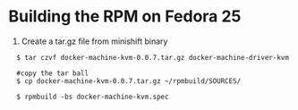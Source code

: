 Building the RPM on Fedora 25
===============

1. Create a tar.gz file from minishift binary 

```
  $ tar czvf docker-machine-kvm-0.0.7.tar.gz docker-machine-driver-kvm

  #copy the tar ball 
  $ cp docker-machine-kvm-0.0.7.tar.gz ~/rpmbuild/SOURCES/

  $ rpmbuild -bs docker-machine-kvm.spec
```
